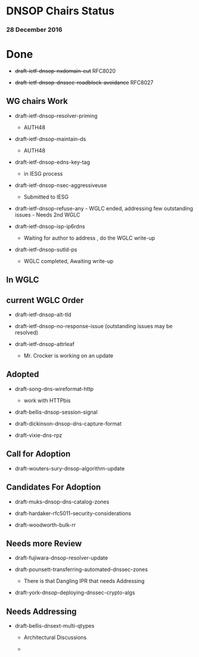 # DNSOP Chairs Status
### 28 December 2016

# Done 

* ~~draft-ietf-dnsop-nxdomain-cut~~ RFC8020

* ~~draft-ietf-dnsop-dnssec-roadblock-avoidance~~ RFC8027

## WG chairs Work

* draft-ietf-dnsop-resolver-priming
    - AUTH48

* draft-ietf-dnsop-maintain-ds
    - AUTH48

* draft-ietf-dnsop-edns-key-tag
    - in IESG process

* draft-ietf-dnsop-nsec-aggressiveuse
    - Submitted to IESG

* draft-ietf-dnsop-refuse-any
      - WGLC ended, addressing few outstanding issues
      - Needs 2nd WGLC
      
* draft-ietf-dnsop-isp-ip6rdns
    - Waiting for author to address , do the WGLC write-up

* draft-ietf-dnsop-sutld-ps
    - WGLC completed, Awaiting write-up
    
## In WGLC

## current WGLC Order
  
* draft-ietf-dnsop-alt-tld

* draft-ietf-dnsop-no-response-issue
    (outstanding issues may be resolved)

* draft-ietf-dnsop-attrleaf
    - Mr. Crocker is working on an update
    
## Adopted

* draft-song-dns-wireformat-http
    - work with HTTPbis
    
* draft-bellis-dnsop-session-signal

* draft-dickinson-dnsop-dns-capture-format

* draft-vixie-dns-rpz

## Call for Adoption

* draft-wouters-sury-dnsop-algorithm-update

## Candidates For Adoption

* draft-muks-dnsop-dns-catalog-zones

* draft-hardaker-rfc5011-security-considerations

* draft-woodworth-bulk-rr

## Needs more Review

* draft-fujiwara-dnsop-resolver-update

* draft-pounsett-transferring-automated-dnssec-zones
    - There is that Dangling IPR that needs Addressing

* draft-york-dnsop-deploying-dnssec-crypto-algs

## Needs Addressing

* draft-bellis-dnsext-multi-qtypes
    -  Architectural Discussions

    - 
      
